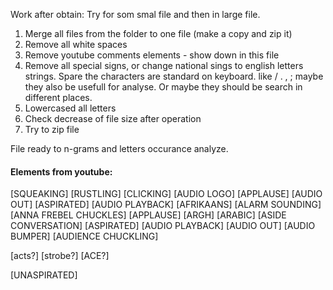 
Work after obtain:
Try for som smal file and then in large file. 
1. Merge all files from the folder to one file (make a copy and zip it)
3. Remove all white spaces 
4. Remove youtube comments elements - show down in this file
5. Remove all special signs, or change national sings to english letters strings. Spare the characters are standard on keyboard. like / . , ;  maybe they also be usefull for analyse. Or maybe they should be search in different places. 
6. Lowercased all letters
7. Check decrease of file size after operation
8. Try to zip file 

File ready to n-grams and letters occurance analyze. 


#### Elements from youtube:

[SQUEAKING]
[RUSTLING]
[CLICKING]
[AUDIO LOGO]
[APPLAUSE]
[AUDIO OUT]
[ASPIRATED]
[AUDIO PLAYBACK]
[AFRIKAANS]
[ALARM SOUNDING]
[ANNA FREBEL CHUCKLES]
[APPLAUSE]
[ARGH]
[ARABIC]
[ASIDE CONVERSATION]
[ASPIRATED]
[AUDIO PLAYBACK]
[AUDIO OUT]
[AUDIO BUMPER]
[AUDIENCE CHUCKLING]







[acts?]
[strobe?]
[ACE?]



[UNASPIRATED]